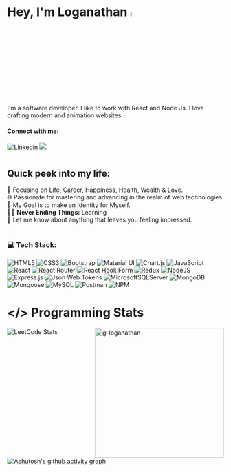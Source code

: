 # Hey, I'm Loganathan <img src="https://media.giphy.com/media/hvRJCLFzcasrR4ia7z/giphy.gif" width="5%">

I'm a software developer. I like to work with React and Node Js. I love crafting modern and animation websites.

<h4 align="left">Connect with me:</h4>

[![Linkedin](https://img.shields.io/badge/LINKEDIN%20-blue?style=flat-square&logo=linkedin&logoColor=white&link=https://linkedin.com/in/loganathan-g)](https://linkedin.com/in/loganathan-g)
<a href="https://instagram.com/logannx._" target="_blank"><img src="https://img.shields.io/badge/Instagram-%23E4405F.svg?logo=Instagram&logoColor=white" /></a>

# <h2> Quick peek into my life: </h2>
🔭 Focusing on Life, Career, Happiness, Health, Wealth & ~~Love~~.</br>
🌐 Passionate for mastering and advancing in the realm of web technologies <br>
🎯 My Goal is to make an Identity for Myself. <br>
👨‍💻 <b>Never Ending Things:</b> Learning <br>
💬 Let me know about anything that leaves you feeling impressed.<br>

<!-- <h1 align="center">Hi 👋, I'm Loganathan</h1> -->
<!-- <h3 align="center"></h3> -->

<!-- <a href="https://linkedin.com/in/loganathan-g">
    <img src="https://img.shields.io/badge/LinkedIn-blue?style=for-the-badge&logo=linkedin&logoColor=white" alt="LinkedIn Badge"/>
</a> -->


# <h3 align="left">💻 Tech Stack:</h>


![HTML5](https://img.shields.io/badge/html5-%23E34F26.svg?style=for-the-badge&logo=html5&logoColor=white) 
![CSS3](https://img.shields.io/badge/css3-%231572B6.svg?style=for-the-badge&logo=css3&logoColor=white) 
![Bootstrap](https://img.shields.io/badge/bootstrap-%238511FA.svg?style=for-the-badge&logo=bootstrap&logoColor=white)
![Material UI](https://img.shields.io/badge/Material%20UI-007FFF.svg?style=for-the-badge&logo=MUI&logoColor=white)
![Chart.js](https://img.shields.io/badge/chart.js-F5788D.svg?style=for-the-badge&logo=chart.js&logoColor=white)
![JavaScript](https://img.shields.io/badge/JavaScript-F7DF1E.svg?style=for-the-badge&logo=JavaScript&logoColor=black)
![React](https://img.shields.io/badge/React-61DAFB.svg?style=for-the-badge&logo=React&logoColor=black)
![React Router](https://img.shields.io/badge/React_Router-CA4245?style=for-the-badge&logo=react-router&logoColor=white) 
![React Hook Form](https://img.shields.io/badge/React%20Hook%20Form-%23EC5990.svg?style=for-the-badge&logo=reacthookform&logoColor=white)
![Redux](https://img.shields.io/badge/redux-%23593d88.svg?style=for-the-badge&logo=redux&logoColor=white)
![NodeJS](https://img.shields.io/badge/node.js-6DA55F?style=for-the-badge&logo=node.js&logoColor=white)
![Express.js](https://img.shields.io/badge/express.js-%23404d59.svg?style=for-the-badge&logo=express&logoColor=%2361DAFB) 
![Json Web Tokens](https://img.shields.io/badge/JSON%20Web%20Tokens-000000.svg?style=for-the-badge&logo=JSON-Web-Tokens&logoColor=white) 
![MicrosoftSQLServer](https://img.shields.io/badge/Microsoft%20SQL%20Server-CC2927?style=for-the-badge&logo=microsoft%20sql%20server&logoColor=white) 
![MongoDB](https://img.shields.io/badge/MongoDB-%234ea94b.svg?style=for-the-badge&logo=mongodb&logoColor=white) 
![Mongoose](https://img.shields.io/badge/Mongoose-880000.svg?style=for-the-badge&logo=Mongoose&logoColor=white)
![MySQL](https://img.shields.io/badge/mysql-%2300000f.svg?style=for-the-badge&logo=mysql&logoColor=white)
![Postman](https://img.shields.io/badge/Postman-FF6C37?style=for-the-badge&logo=postman&logoColor=white) 
![NPM](https://img.shields.io/badge/NPM-%23CB3837.svg?style=for-the-badge&logo=npm&logoColor=white) 


<!-- ![Fastify](https://img.shields.io/badge/fastify-%23000000.svg?style=for-the-badge&logo=fastify&logoColor=white) 
![Docker](https://img.shields.io/badge/docker-%230db7ed.svg?style=for-the-badge&logo=docker&logoColor=white) 
![GraphQL](https://img.shields.io/badge/-GraphQL-E10098?style=for-the-badge&logo=graphql&logoColor=white) 
![Markdown](https://img.shields.io/badge/markdown-%23000000.svg?style=for-the-badge&logo=markdown&logoColor=white)
![AWS](https://img.shields.io/badge/AWS-%23FF9900.svg?style=for-the-badge&logo=amazon-aws&logoColor=white) 
![Next JS](https://img.shields.io/badge/Next-black?style=for-the-badge&logo=next.js&logoColor=white) -->

<!-- ![SASS](https://img.shields.io/badge/SASS-hotpink.svg?style=for-the-badge&logo=SASS&logoColor=white) 
![TailwindCSS](https://img.shields.io/badge/tailwindcss-%2338B2AC.svg?style=for-the-badge&logo=tailwind-css&logoColor=white)  
![Bulma](https://img.shields.io/badge/bulma-00D0B1?style=for-the-badge&logo=bulma&logoColor=white) 
![Vite](https://img.shields.io/badge/vite-%23646CFF.svg?style=for-the-badge&logo=vite&logoColor=white) 
![Webpack](https://img.shields.io/badge/webpack-%238DD6F9.svg?style=for-the-badge&logo=webpack&logoColor=black) 
![ElasticSearch](https://img.shields.io/badge/-ElasticSearch-005571?style=for-the-badge&logo=elasticsearch) 
![Kubernetes](https://img.shields.io/badge/kubernetes-%23326ce5.svg?style=for-the-badge&logo=kubernetes&logoColor=white) 
![Babel](https://img.shields.io/badge/Babel-F9DC3e?style=for-the-badge&logo=babel&logoColor=black) 
![GithubPages](https://img.shields.io/badge/github%20pages-121013?style=for-the-badge&logo=github&logoColor=white) 
![Heroku](https://img.shields.io/badge/heroku-%23430098.svg?style=for-the-badge&logo=heroku&logoColor=white) 
![Netlify](https://img.shields.io/badge/netlify-%23000000.svg?style=for-the-badge&logo=netlify&logoColor=#00C7B7) 
![Render](https://img.shields.io/badge/Render-%46E3B7.svg?style=for-the-badge&logo=render&logoColor=white) 
![Vercel](https://img.shields.io/badge/vercel-%23000000.svg?style=for-the-badge&logo=vercel&logoColor=white) -->

# </> Programming Stats


![LeetCode Stats](https://leetcard.jacoblin.cool/Loganathan1225?theme=dark&font=ABeeZee)
<img width=300px align="right" src="https://github-readme-stats.vercel.app/api/top-langs?username=g-loganathan&show_icons=true&locale=en&layout=compact" alt="g-loganathan" />
  



[![Ashutosh's github activity graph](https://github-readme-activity-graph.vercel.app/graph?username=G-loganathan&bg_color=121212&color=375338&line=20bc3f&point=170c0c&area=true&hide_border=true)](https://github.com/ashutosh00710/github-readme-activity-graph)

